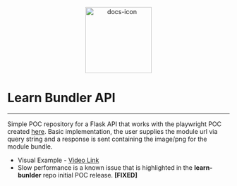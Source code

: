 <p align="center">
<img src="https://res.cloudinary.com/wemakeart/image/upload/v1632752770/learn-bundler/learn-bundler-api_kuogug.png" width=150px height="150px"  alt="docs-icon"/>
</p>

# Learn Bundler API

---

Simple POC repository for a Flask API that works with the playwright POC created [here](https://github.com/krampus-nuggets/learn-bundler). Basic implementation, the user supplies the module url via query string and a response is sent containing the image/png for the module bundle.

* Visual Example - [Video Link](https://res.cloudinary.com/wemakeart/video/upload/v1632758573/learn-bundler/learn-bundle-api-example_zmsqwe.mp4)
* Slow performance is a known issue that is highlighted in the **learn-bunlder** repo initial POC release. **[FIXED]**